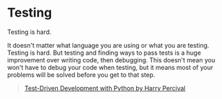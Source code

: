 # Testing

Testing is hard.

It doesn't matter what language you are using or what you are testing. Testing is hard. But testing and finding ways to pass tests is a huge improvement over writing code, then debugging. This doesn't mean you won't have to debug your code when testing, but it means most of your problems will be solved before you get to that step.

> [Test-Driven Development with Python by Harry Percival](http://chimera.labs.oreilly.com/books/1234000000754/index.html)
